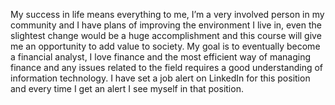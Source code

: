 My success in life means everything to me, I’m a very involved person in my community and I have plans of improving the environment I live in, even the slightest change would be a huge accomplishment and this course will give me an opportunity to add value to society. My goal is to eventually become a financial analyst, I love finance and the most efficient way of managing finance and any issues related to the field requires a good understanding of information technology. I have set a job alert on LinkedIn for this position and every time I get an alert I see myself in that position. 